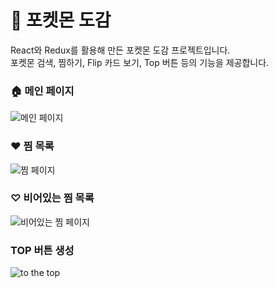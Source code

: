 # 📘 포켓몬 도감

React와 Redux를 활용해 만든 포켓몬 도감 프로젝트입니다.  
포켓몬 검색, 찜하기, Flip 카드 보기, Top 버튼 등의 기능을 제공합니다.

### 🏠 메인 페이지

![메인 페이지](/Users/a/Desktop/oz_git/pokeapi_project/public/images/MainPage.png)

### ♥ 찜 목록

![찜 페이지](/Users/a/Desktop/oz_git/pokeapi_project/public/images/Favorite.png)

### ♡ 비어있는 찜 목록

![비어있는 찜 페이지](/Users/a/Desktop/oz_git/pokeapi_project/public/images/EmptyFav.png)

### TOP 버튼 생성

![ to the top](/Users/a/Desktop/oz_git/pokeapi_project/public/images/TotheTopBtn.png)
